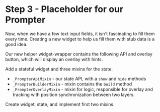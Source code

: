 # Step 3 - Placeholder for our Prompter

Now, when we have a few text input fields, it isn't fascinating to fill them every time. Creating a new widget to help us fill them with stub data is a good idea.

Our new helper widget-wrapper contains the following API and overlay button, which will display an overlay with hints.

Add a stateful widget and three mixins for the state.

- `_PrompterApiMixin` - our state API, with a `show` and `hide` methods
- `_PrompterBuilderMixin` - mixin contains the `build` method
- `_PrompterOverlayMixin` - mixin for logic, responsible for overlay and tracking with position synchronization between two layers.

Create widget, state, and implement first two mixins.
